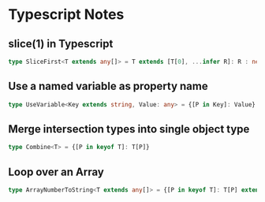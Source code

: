 # Typescript Notes

## slice(1) in Typescript
```ts
type SliceFirst<T extends any[]> = T extends [T[0], ...infer R]: R : never
```

## Use a named variable as property name
```ts
type UseVariable<Key extends string, Value: any> = {[P in Key]: Value} 
```

## Merge intersection types into single object type
```ts
type Combine<T> = {[P in keyof T]: T[P]}
```

## Loop over an Array
```ts
type ArrayNumberToString<T extends any[]> = {[P in keyof T]: T[P] extends number ? string : T[P] }
```

